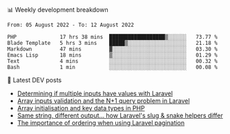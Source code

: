 📊 Weekly development breakdown
<!--START_SECTION:waka-->

```text
From: 05 August 2022 - To: 12 August 2022

PHP              17 hrs 38 mins  ██████████████████▒░░░░░░   73.77 %
Blade Template   5 hrs 3 mins    █████▒░░░░░░░░░░░░░░░░░░░   21.18 %
Markdown         47 mins         ▓░░░░░░░░░░░░░░░░░░░░░░░░   03.30 %
Emacs Lisp       18 mins         ▒░░░░░░░░░░░░░░░░░░░░░░░░   01.29 %
Text             4 mins          ░░░░░░░░░░░░░░░░░░░░░░░░░   00.32 %
Bash             1 min           ░░░░░░░░░░░░░░░░░░░░░░░░░   00.08 %
```

<!--END_SECTION:waka-->

📕 Latest DEV posts
<!-- BLOG-POST-LIST:START -->
- [Determining if multiple inputs have values with Laravel](https://dev.to/michaelvickersuk/determining-if-multiple-inputs-have-values-with-laravel-km6)
- [Array inputs validation and the N+1 query problem in Laravel](https://dev.to/michaelvickersuk/array-inputs-validation-and-the-n1-query-problem-in-laravel-2agb)
- [Array initialisation and key data types in PHP](https://dev.to/michaelvickersuk/array-initialisation-and-key-data-types-in-php-1e5b)
- [Same string, different output... how Laravel&#39;s slug &amp; snake helpers differ](https://dev.to/michaelvickersuk/same-string-different-output-how-laravels-slug-snake-helpers-differ-1ccj)
- [The importance of ordering when using Laravel pagination](https://dev.to/michaelvickersuk/the-importance-of-ordering-when-using-laravel-pagination-1e37)
<!-- BLOG-POST-LIST:END -->
